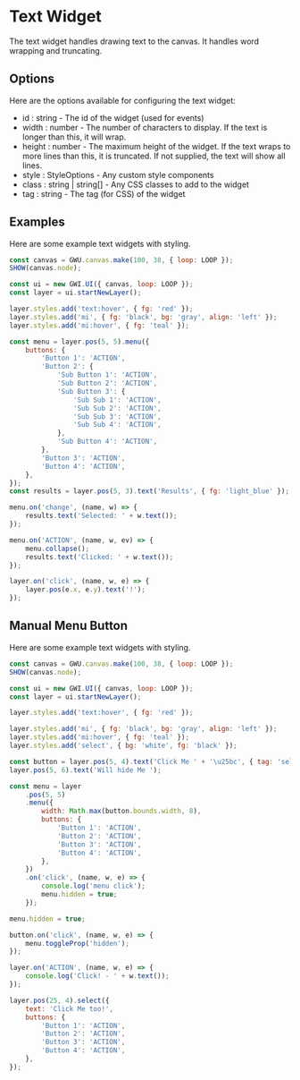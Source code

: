 # Text Widget

The text widget handles drawing text to the canvas. It handles word wrapping and truncating.

## Options

Here are the options available for configuring the text widget:

-   id : string - The id of the widget (used for events)
-   width : number - The number of characters to display. If the text is longer than this, it will wrap.
-   height : number - The maximum height of the widget. If the text wraps to more lines than this, it is truncated. If not supplied, the text will show all lines.
-   style : StyleOptions - Any custom style components
-   class : string | string[] - Any CSS classes to add to the widget
-   tag : string - The tag (for CSS) of the widget

## Examples

Here are some example text widgets with styling.

```js
const canvas = GWU.canvas.make(100, 38, { loop: LOOP });
SHOW(canvas.node);

const ui = new GWI.UI({ canvas, loop: LOOP });
const layer = ui.startNewLayer();

layer.styles.add('text:hover', { fg: 'red' });
layer.styles.add('mi', { fg: 'black', bg: 'gray', align: 'left' });
layer.styles.add('mi:hover', { fg: 'teal' });

const menu = layer.pos(5, 5).menu({
    buttons: {
        'Button 1': 'ACTION',
        'Button 2': {
            'Sub Button 1': 'ACTION',
            'Sub Button 2': 'ACTION',
            'Sub Button 3': {
                'Sub Sub 1': 'ACTION',
                'Sub Sub 2': 'ACTION',
                'Sub Sub 3': 'ACTION',
                'Sub Sub 4': 'ACTION',
            },
            'Sub Button 4': 'ACTION',
        },
        'Button 3': 'ACTION',
        'Button 4': 'ACTION',
    },
});
const results = layer.pos(5, 3).text('Results', { fg: 'light_blue' });

menu.on('change', (name, w) => {
    results.text('Selected: ' + w.text());
});

menu.on('ACTION', (name, w, ev) => {
    menu.collapse();
    results.text('Clicked: ' + w.text());
});

layer.on('click', (name, w, e) => {
    layer.pos(e.x, e.y).text('!');
});
```

## Manual Menu Button

Here are some example text widgets with styling.

```js
const canvas = GWU.canvas.make(100, 38, { loop: LOOP });
SHOW(canvas.node);

const ui = new GWI.UI({ canvas, loop: LOOP });
const layer = ui.startNewLayer();

layer.styles.add('text:hover', { fg: 'red' });

layer.styles.add('mi', { fg: 'black', bg: 'gray', align: 'left' });
layer.styles.add('mi:hover', { fg: 'teal' });
layer.styles.add('select', { bg: 'white', fg: 'black' });

const button = layer.pos(5, 4).text('Click Me ' + '\u25bc', { tag: 'select' });
layer.pos(5, 6).text('Will hide Me ');

const menu = layer
    .pos(5, 5)
    .menu({
        width: Math.max(button.bounds.width, 8),
        buttons: {
            'Button 1': 'ACTION',
            'Button 2': 'ACTION',
            'Button 3': 'ACTION',
            'Button 4': 'ACTION',
        },
    })
    .on('click', (name, w, e) => {
        console.log('menu click');
        menu.hidden = true;
    });

menu.hidden = true;

button.on('click', (name, w, e) => {
    menu.toggleProp('hidden');
});

layer.on('ACTION', (name, w, e) => {
    console.log('Click! - ' + w.text());
});

layer.pos(25, 4).select({
    text: 'Click Me too!',
    buttons: {
        'Button 1': 'ACTION',
        'Button 2': 'ACTION',
        'Button 3': 'ACTION',
        'Button 4': 'ACTION',
    },
});
```
